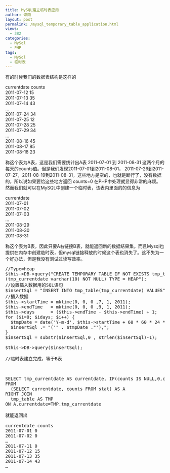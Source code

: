 ```yaml
---
title: MySQL建立临时表应用
author: 谇雨
layout: post
permalink: /mysql_temporary_table_application.html
views:
  - 382
categories:
  - MySql
  - PHP
tags:
  - MySql
  - 临时表
---
```

有的时候我们的数据表结构是这样的

currentdate counts  
2011-07-12 15  
2011-07-13 35  
2011-07-14 43  
&#8230;  
2011-07-24 34  
2011-07-25 12  
2011-07-28 25  
2011-07-29 34  
&#8230;  
2011-08-16 45  
2011-08-17 85  
2011-08-18 23

称这个表为A表，这是我们需要统计出A表 2011-07-01 到 2011-08-31 这两个月的每天的counts值。但是我们发现2011-07-01到2011-08-01， 2011-07-26到2011-07-27，2011-08-19到2011-08-31，这些地方是空的，也就是断行了，没有数据的，所以说如果要给这些地方返回 counts=0 在PHP中处理就显得非常的麻烦。  
然而我们就可以在MySQL中创建一个临时表，该表内里面的的信息为

currentdate  
2011-07-01  
2011-07-02  
2011-07-03  
&#8230;  
2011-08-29  
2011-08-30  
2011-08-31

称这个表为B表，因此只要A右链接B表，就能返回新的数据结果集。而且Mysql也提供在内存中创建临时表，但mysql链接释放的时候这个表也消失了。这不失为一个好办法，但是我没有测试过读写效率。

<pre class="lang:php decode:true " title="建立临时内存表" >//Type=heap
$this->DB->query("CREATE TEMPORARY TABLE IF NOT EXISTS tmp_table
(tmp_currentdate varchar(10) NOT NULL) TYPE = HEAP");
//设置插入数据用的SQL语句
$insertSql = "INSERT INTO tmp_table(tmp_currentdate) VALUES";
//插入数据
$this->startTime = mktime(0, 0, 0 ,7, 1, 2011);
$this->endTime   = mktime(0, 0, 0 ,9, 1, 2011);
$this->days      = ($this->endTime - $this->endTime) + 1;
for ($i=0; $idays; $i++) {
  $tmpDate = date('Y-m-d', $this->startTime + 60 * 60 * 24 * $i);
  $insertSql .= "('" . $tmpDate ."'),";
}
$insertSql = substr($insertSql,0 , strlen($insertSql)-1);

$this->DB->query($insertSql);

//临时表建立完成，等于B表


<pre class="lang:tsql decode:true " >SELECT tmp_currentdate AS currentdate, IF(counts IS NULL,0,counts) AS counts
FROM
  (SELECT currentdate, counts FROM stat) AS A
RIGHT JOIN
  tmp_table AS TMP
ON A.currentdate=TMP.tmp_currentdate

就能返回出

currentdate counts  
2011-07-01 0  
2011-07-02 0  
&#8230;  
2011-07-11 0  
2011-07-12 15  
2011-07-13 35  
2011-07-14 43  
&#8230;